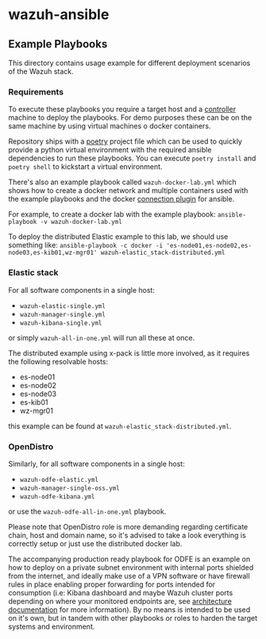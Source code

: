 # wazuh-ansible

## Example Playbooks

This directory contains usage example for different deployment scenarios of the Wazuh stack.
### Requirements

To execute these playbooks you require a target host and a [controller] machine to deploy the playbooks. For demo purposes these can be on the same machine by using virtual machines o docker containers.

Repository ships with a [poetry] project file which can be used to quickly provide a python virtual environment with the required ansible dependencies to run these playbooks. You can execute `poetry install` and `poetry shell` to kickstart a virtual environment.

There's also an example playbook called `wazuh-docker-lab.yml` which shows how to create a docker network and multiple containers used with the example playbooks and the docker [connection plugin] for ansible.

For example, to create a docker lab with the example playbook: `ansible-playbook -v wazuh-docker-lab.yml`

To deploy the distributed Elastic example to this lab, we should use something like: `ansible-playbook -c docker -i 'es-node01,es-node02,es-node03,es-kib01,wz-mgr01' wazuh-elastic_stack-distributed.yml`

### Elastic stack

For all software components in a single host:
 - `wazuh-elastic-single.yml`
 - `wazuh-manager-single.yml`
 - `wazuh-kibana-single.yml`

or simply `wazuh-all-in-one.yml` will run all these at once.

The distributed example using x-pack is little more involved, as it requires the following resolvable hosts:

  - es-node01
  - es-node02
  - es-node03
  - es-kib01
  - wz-mgr01

this example can be found at `wazuh-elastic_stack-distributed.yml`.

### OpenDistro

Similarly, for all software components in a single host:
 - `wazuh-odfe-elastic.yml`
 - `wazuh-manager-single-oss.yml`
 - `wazuh-odfe-kibana.yml`

or use the `wazuh-odfe-all-in-one.yml` playbook.

Please note that OpenDistro role is more demanding regarding certificate chain, host and domain name, so it's advised to take a look everything is correctly setup or just use the distributed docker lab.

The accompanying production ready playbook for ODFE is an example on how to deploy on a private subnet environment with internal ports shielded from the internet, and ideally make use of a VPN software or have firewall rules in place enabling proper forwarding for ports intended for consumption (i.e: Kibana dashboard and maybe Wazuh cluster ports depending on where your monitored endpoints are, see [architecture documentation] for more information).
By no means is intended to be used on it's own, but in tandem with other playbooks or roles to harden the target systems and environment.

[controller]: https://docs.ansible.com/ansible/latest/network/getting_started/basic_concepts.html
[poetry]: https://python-poetry.org/
[connection plugin]: https://docs.ansible.com/ansible/2.8/plugins/connection/docker.html
[architecture documentation]: https://documentation.wazuh.com/4.0/getting-started/architecture.html
